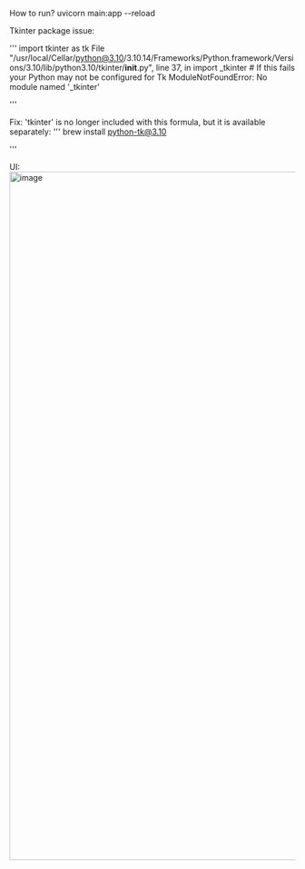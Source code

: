 How to run?
uvicorn main:app --reload

Tkinter package issue:

'''
import tkinter as tk
  File "/usr/local/Cellar/python@3.10/3.10.14/Frameworks/Python.framework/Versions/3.10/lib/python3.10/tkinter/__init__.py", line 37, in <module>
    import _tkinter # If this fails your Python may not be configured for Tk
ModuleNotFoundError: No module named '_tkinter' 

'''

Fix:
'tkinter' is no longer included with this formula, but it is available separately:
'''
  brew install python-tk@3.10

'''


UI:
<img width="1213" alt="image" src="https://github.com/muhammedsafuvan/NewsSummary/assets/72472792/55d76d85-ba5f-4374-ad13-ff32e08b4742">
